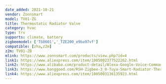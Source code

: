 ```yaml
---
date_added: 2021-10-21
vendor: Zonnsmart
model: TV01-ZG
title: Thermostatic Radiator Valve
category: hvac
type: trv
supports: climate, battery
zigbeemodel: ['TS0601','_TZE200_e9ba97vf']
compatible: [zha,z2m]
z2m: TV01-ZB
mlink: https://www.zonnsmart.com/products/view.php?id=4
link1: https://www.aliexpress.com/item/1005002377522262.html
link2: https://www.alibaba.com/product-detail/Alexa-Google-Voice-Command-strong-Tuya_1600284763854.html
link3: https://www.banggood.com/RSH-Zigbee-3_0-Tuya-Smart-Radiator-Thermostat-Smart-Speaker-Voice-Control-Thermostat-p-1830575.html
link4: https://www.aliexpress.com/item/1005003136135923.html
---
```

